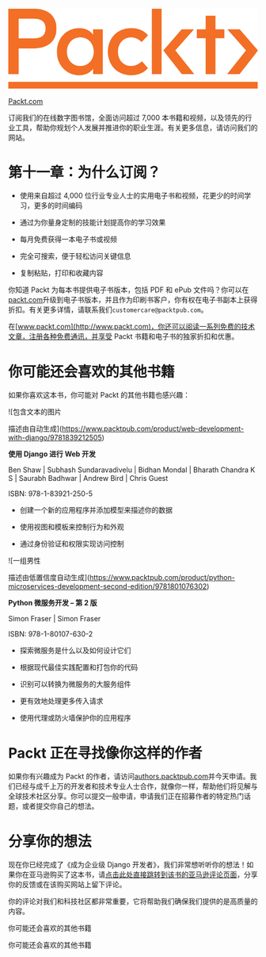 ![](img/Packt_Logo_Orange__f36f261.png)

[Packt.com](http://Packt.com)

订阅我们的在线数字图书馆，全面访问超过 7,000 本书籍和视频，以及领先的行业工具，帮助你规划个人发展并推进你的职业生涯。有关更多信息，请访问我们的网站。

# 第十一章：为什么订阅？

+   使用来自超过 4,000 位行业专业人士的实用电子书和视频，花更少的时间学习，更多的时间编码

+   通过为你量身定制的技能计划提高你的学习效果

+   每月免费获得一本电子书或视频

+   完全可搜索，便于轻松访问关键信息

+   复制粘贴，打印和收藏内容

你知道 Packt 为每本书提供电子书版本，包括 PDF 和 ePub 文件吗？你可以在[packt.com](http://packt.com)升级到电子书版本，并且作为印刷书客户，你有权在电子书副本上获得折扣。有关更多详情，请联系我们`customercare@packtpub.com`。

在[www.packt.com](http://www.packt.com)，你还可以阅读一系列免费的技术文章，注册各种免费通讯，并享受 Packt 书籍和电子书的独家折扣和优惠。

# 你可能还会喜欢的其他书籍

如果你喜欢这本书，你可能对 Packt 的其他书籍也感兴趣：

![包含文本的图片

描述由自动生成](https://www.packtpub.com/product/web-development-with-django/9781839212505)

**使用 Django 进行 Web 开发**

Ben Shaw | Subhash Sundaravadivelu | Bidhan Mondal | Bharath Chandra K S | Saurabh Badhwar | Andrew Bird | Chris Guest

ISBN: 978-1-83921-250-5

+   创建一个新的应用程序并添加模型来描述你的数据

+   使用视图和模板来控制行为和外观

+   通过身份验证和权限实现访问控制

![一组男性

描述由低置信度自动生成](https://www.packtpub.com/product/python-microservices-development-second-edition/9781801076302)

**Python 微服务开发 – 第 2 版**

Simon Fraser | Simon Fraser

ISBN: 978-1-80107-630-2

+   探索微服务是什么以及如何设计它们

+   根据现代最佳实践配置和打包你的代码

+   识别可以转换为微服务的大服务组件

+   更有效地处理更多传入请求

+   使用代理或防火墙保护你的应用程序

# Packt 正在寻找像你这样的作者

如果你有兴趣成为 Packt 的作者，请访问[authors.packtpub.com](http://authors.packtpub.com)并今天申请。我们已经与成千上万的开发者和技术专业人士合作，就像你一样，帮助他们将见解与全球技术社区分享。你可以提交一般申请，申请我们正在招募作者的特定热门话题，或者提交你自己的想法。

# 分享你的想法

现在你已经完成了《成为企业级 Django 开发者》，我们非常想听听你的想法！如果你在亚马逊购买了这本书，请[点击此处直接跳转到该书的亚马逊评论页面](https://packt.link/r/1801073635)，分享你的反馈或在该购买网站上留下评论。

你的评论对我们和科技社区都非常重要，它将帮助我们确保我们提供的是高质量的内容。

你可能还会喜欢的其他书籍

你可能还会喜欢的其他书籍
